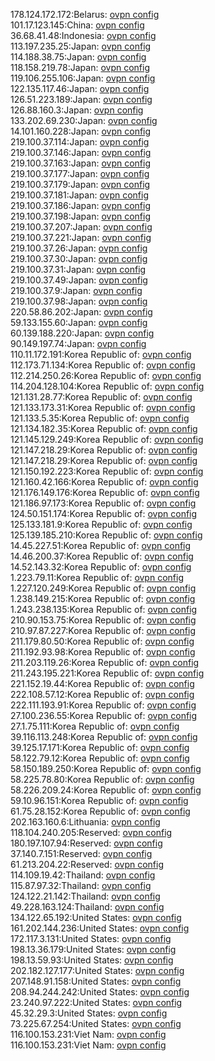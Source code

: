 178.124.172.172:Belarus: [ovpn config](vpn/178_124_172_172.ovpn)  
101.17.123.145:China: [ovpn config](vpn/101_17_123_145.ovpn)  
36.68.41.48:Indonesia: [ovpn config](vpn/36_68_41_48.ovpn)  
113.197.235.25:Japan: [ovpn config](vpn/113_197_235_25.ovpn)  
114.188.38.75:Japan: [ovpn config](vpn/114_188_38_75.ovpn)  
118.158.219.78:Japan: [ovpn config](vpn/118_158_219_78.ovpn)  
119.106.255.106:Japan: [ovpn config](vpn/119_106_255_106.ovpn)  
122.135.117.46:Japan: [ovpn config](vpn/122_135_117_46.ovpn)  
126.51.223.189:Japan: [ovpn config](vpn/126_51_223_189.ovpn)  
126.88.160.3:Japan: [ovpn config](vpn/126_88_160_3.ovpn)  
133.202.69.230:Japan: [ovpn config](vpn/133_202_69_230.ovpn)  
14.101.160.228:Japan: [ovpn config](vpn/14_101_160_228.ovpn)  
219.100.37.114:Japan: [ovpn config](vpn/219_100_37_114.ovpn)  
219.100.37.146:Japan: [ovpn config](vpn/219_100_37_146.ovpn)  
219.100.37.163:Japan: [ovpn config](vpn/219_100_37_163.ovpn)  
219.100.37.177:Japan: [ovpn config](vpn/219_100_37_177.ovpn)  
219.100.37.179:Japan: [ovpn config](vpn/219_100_37_179.ovpn)  
219.100.37.181:Japan: [ovpn config](vpn/219_100_37_181.ovpn)  
219.100.37.186:Japan: [ovpn config](vpn/219_100_37_186.ovpn)  
219.100.37.198:Japan: [ovpn config](vpn/219_100_37_198.ovpn)  
219.100.37.207:Japan: [ovpn config](vpn/219_100_37_207.ovpn)  
219.100.37.221:Japan: [ovpn config](vpn/219_100_37_221.ovpn)  
219.100.37.26:Japan: [ovpn config](vpn/219_100_37_26.ovpn)  
219.100.37.30:Japan: [ovpn config](vpn/219_100_37_30.ovpn)  
219.100.37.31:Japan: [ovpn config](vpn/219_100_37_31.ovpn)  
219.100.37.49:Japan: [ovpn config](vpn/219_100_37_49.ovpn)  
219.100.37.9:Japan: [ovpn config](vpn/219_100_37_9.ovpn)  
219.100.37.98:Japan: [ovpn config](vpn/219_100_37_98.ovpn)  
220.58.86.202:Japan: [ovpn config](vpn/220_58_86_202.ovpn)  
59.133.155.60:Japan: [ovpn config](vpn/59_133_155_60.ovpn)  
60.139.188.220:Japan: [ovpn config](vpn/60_139_188_220.ovpn)  
90.149.197.74:Japan: [ovpn config](vpn/90_149_197_74.ovpn)  
110.11.172.191:Korea Republic of: [ovpn config](vpn/110_11_172_191.ovpn)  
112.173.71.134:Korea Republic of: [ovpn config](vpn/112_173_71_134.ovpn)  
112.214.250.26:Korea Republic of: [ovpn config](vpn/112_214_250_26.ovpn)  
114.204.128.104:Korea Republic of: [ovpn config](vpn/114_204_128_104.ovpn)  
121.131.28.77:Korea Republic of: [ovpn config](vpn/121_131_28_77.ovpn)  
121.133.173.31:Korea Republic of: [ovpn config](vpn/121_133_173_31.ovpn)  
121.133.5.35:Korea Republic of: [ovpn config](vpn/121_133_5_35.ovpn)  
121.134.182.35:Korea Republic of: [ovpn config](vpn/121_134_182_35.ovpn)  
121.145.129.249:Korea Republic of: [ovpn config](vpn/121_145_129_249.ovpn)  
121.147.218.29:Korea Republic of: [ovpn config](vpn/121_147_218_29.ovpn)  
121.147.218.29:Korea Republic of: [ovpn config](vpn/121_147_218_29.ovpn)  
121.150.192.223:Korea Republic of: [ovpn config](vpn/121_150_192_223.ovpn)  
121.160.42.166:Korea Republic of: [ovpn config](vpn/121_160_42_166.ovpn)  
121.176.149.176:Korea Republic of: [ovpn config](vpn/121_176_149_176.ovpn)  
121.186.97.173:Korea Republic of: [ovpn config](vpn/121_186_97_173.ovpn)  
124.50.151.174:Korea Republic of: [ovpn config](vpn/124_50_151_174.ovpn)  
125.133.181.9:Korea Republic of: [ovpn config](vpn/125_133_181_9.ovpn)  
125.139.185.210:Korea Republic of: [ovpn config](vpn/125_139_185_210.ovpn)  
14.45.227.51:Korea Republic of: [ovpn config](vpn/14_45_227_51.ovpn)  
14.46.200.37:Korea Republic of: [ovpn config](vpn/14_46_200_37.ovpn)  
14.52.143.32:Korea Republic of: [ovpn config](vpn/14_52_143_32.ovpn)  
1.223.79.11:Korea Republic of: [ovpn config](vpn/1_223_79_11.ovpn)  
1.227.120.249:Korea Republic of: [ovpn config](vpn/1_227_120_249.ovpn)  
1.238.149.215:Korea Republic of: [ovpn config](vpn/1_238_149_215.ovpn)  
1.243.238.135:Korea Republic of: [ovpn config](vpn/1_243_238_135.ovpn)  
210.90.153.75:Korea Republic of: [ovpn config](vpn/210_90_153_75.ovpn)  
210.97.87.227:Korea Republic of: [ovpn config](vpn/210_97_87_227.ovpn)  
211.179.80.50:Korea Republic of: [ovpn config](vpn/211_179_80_50.ovpn)  
211.192.93.98:Korea Republic of: [ovpn config](vpn/211_192_93_98.ovpn)  
211.203.119.26:Korea Republic of: [ovpn config](vpn/211_203_119_26.ovpn)  
211.243.195.221:Korea Republic of: [ovpn config](vpn/211_243_195_221.ovpn)  
221.152.19.44:Korea Republic of: [ovpn config](vpn/221_152_19_44.ovpn)  
222.108.57.12:Korea Republic of: [ovpn config](vpn/222_108_57_12.ovpn)  
222.111.193.91:Korea Republic of: [ovpn config](vpn/222_111_193_91.ovpn)  
27.100.236.55:Korea Republic of: [ovpn config](vpn/27_100_236_55.ovpn)  
27.1.75.111:Korea Republic of: [ovpn config](vpn/27_1_75_111.ovpn)  
39.116.113.248:Korea Republic of: [ovpn config](vpn/39_116_113_248.ovpn)  
39.125.17.171:Korea Republic of: [ovpn config](vpn/39_125_17_171.ovpn)  
58.122.79.12:Korea Republic of: [ovpn config](vpn/58_122_79_12.ovpn)  
58.150.189.250:Korea Republic of: [ovpn config](vpn/58_150_189_250.ovpn)  
58.225.78.80:Korea Republic of: [ovpn config](vpn/58_225_78_80.ovpn)  
58.226.209.24:Korea Republic of: [ovpn config](vpn/58_226_209_24.ovpn)  
59.10.96.151:Korea Republic of: [ovpn config](vpn/59_10_96_151.ovpn)  
61.75.28.152:Korea Republic of: [ovpn config](vpn/61_75_28_152.ovpn)  
202.163.160.6:Lithuania: [ovpn config](vpn/202_163_160_6.ovpn)  
118.104.240.205:Reserved: [ovpn config](vpn/118_104_240_205.ovpn)  
180.197.107.94:Reserved: [ovpn config](vpn/180_197_107_94.ovpn)  
37.140.7.151:Reserved: [ovpn config](vpn/37_140_7_151.ovpn)  
61.213.204.22:Reserved: [ovpn config](vpn/61_213_204_22.ovpn)  
114.109.19.42:Thailand: [ovpn config](vpn/114_109_19_42.ovpn)  
115.87.97.32:Thailand: [ovpn config](vpn/115_87_97_32.ovpn)  
124.122.21.142:Thailand: [ovpn config](vpn/124_122_21_142.ovpn)  
49.228.163.124:Thailand: [ovpn config](vpn/49_228_163_124.ovpn)  
134.122.65.192:United States: [ovpn config](vpn/134_122_65_192.ovpn)  
161.202.144.236:United States: [ovpn config](vpn/161_202_144_236.ovpn)  
172.117.3.131:United States: [ovpn config](vpn/172_117_3_131.ovpn)  
198.13.36.179:United States: [ovpn config](vpn/198_13_36_179.ovpn)  
198.13.59.93:United States: [ovpn config](vpn/198_13_59_93.ovpn)  
202.182.127.177:United States: [ovpn config](vpn/202_182_127_177.ovpn)  
207.148.91.158:United States: [ovpn config](vpn/207_148_91_158.ovpn)  
208.94.244.242:United States: [ovpn config](vpn/208_94_244_242.ovpn)  
23.240.97.222:United States: [ovpn config](vpn/23_240_97_222.ovpn)  
45.32.29.3:United States: [ovpn config](vpn/45_32_29_3.ovpn)  
73.225.67.254:United States: [ovpn config](vpn/73_225_67_254.ovpn)  
116.100.153.231:Viet Nam: [ovpn config](vpn/116_100_153_231.ovpn)  
116.100.153.231:Viet Nam: [ovpn config](vpn/116_100_153_231.ovpn)  
